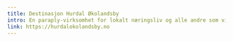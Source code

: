 ```yaml
---
title: Destinasjon Hurdal Økolandsby
intro: En paraply-virksomhet for lokalt næringsliv og alle andre som vil sette økolandsbyen på kartet
link: https://hurdalokolandsby.no
---
```


